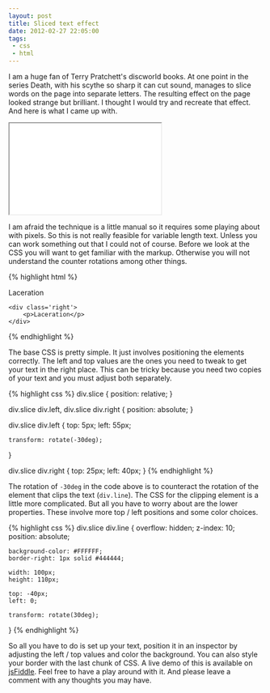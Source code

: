 ```yaml
---
layout: post
title: Sliced text effect
date: 2012-02-27 22:05:00
tags:
 - css
 - html
---
```


I am a huge fan of Terry Pratchett's discworld books. At one point in the series Death, with his scythe so sharp it can cut sound, manages to slice words on the page into separate letters. The resulting effect on the page looked strange but brilliant. I thought I would try and recreate that effect. And here is what I came up with.

<iframe height='180' class='example' src='/examples/sliced-text/complete.html'>.</iframe>

I am afraid the technique is a little manual so it requires some playing about with pixels. So this is not really feasible for variable length text. Unless you can work something out that I could not of course. Before we look at the CSS you will want to get familiar with the markup. Otherwise you will not understand the counter rotations among other things.

{% highlight html %}
<div class='slice'>
	<div class='line'>
		<div class='left'>
			<p>Laceration</p>
		</div>
	</div>
	
	<div class='right'>
		<p>Laceration</p>
	</div>
</div>
{% endhighlight %}

The base CSS is pretty simple. It just involves positioning the elements correctly. The left and top values are the ones you need to tweak to get your text in the right place. This can be tricky because you need two copies of your text and you must adjust both separately.

{% highlight css %}
div.slice {
	position: relative;
}

div.slice div.left, div.slice div.right {
	position: absolute;
}

div.slice div.left {
	top: 5px;
	left: 55px;
	
	transform: rotate(-30deg);
}

div.slice div.right {
	top: 25px;
	left: 40px;
}
{% endhighlight %}

The rotation of `-30deg` in the code above is to counteract the rotation of the element that clips the text (`div.line`). The CSS for the clipping element is a little more complicated. But all you have to worry about are the lower properties. These involve more top / left positions and some color choices.

{% highlight css %}
div.slice div.line {
	overflow: hidden;
	z-index: 10;
	position: absolute;
	
	background-color: #FFFFFF;
	border-right: 1px solid #444444;
	
	width: 100px;
	height: 110px;
	
	top: -40px;
	left: 0;
	
	transform: rotate(30deg);
}
{% endhighlight %}

So all you have to do is set up your text, position it in an inspector by adjusting the left / top values and color the background. You can also style your border with the last chunk of CSS. A live demo of this is available on [jsFiddle](http://jsfiddle.net/Wolfy87/desCn/). Feel free to have a play around with it. And please leave a comment with any thoughts you may have.